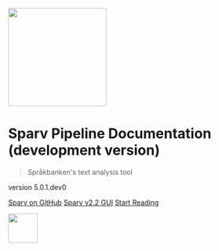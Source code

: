 <img class="top-logo" src="_media/sparv.png" height="200">

# Sparv Pipeline Documentation (development version)

> Språkbanken's text analysis tool

<p class="version"> version 5.0.1.dev0 </p>

<p class="links">
    <a class="button" target="_blank" href="https://github.com/spraakbanken/sparv-pipeline">Sparv on GitHub</a>
    <a class="button" target="_blank" href="https://spraakbanken.gu.se/sparv/gui">Sparv v2.2 GUI</a>
    <a class="button" href="#/sparv-pipeline">Start Reading</a>
</p>

<div class="bottom-logo">
    <a target="_blank" href="https://spraakbanken.gu.se/"><img src="_media/sbx1r.svg" height="60"></a>
</div>
